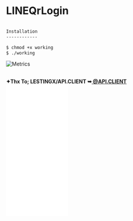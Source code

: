 # LINEQrLogin
```bash

Installation
------------

$ chmod +x working
$ ./working
```


![Metrics](https://metrics.lecoq.io/CyberTKR?template=terminal&config.timezone=Europe%2FIstanbul)

<html>
 <body>
 <br/><b>✦Thx To; LESTINGX/API.CLIENT ➥<a href="https://github.com/LESTINGX/API.CLIENT" title="@API.CLIENT"> @API.CLIENT </a></b>
</br>
<iframe src='//gifs.com/embed/example-k8y1Pr' frameborder='0' scrolling='no' width='170px' height='360px' style='-webkit-backface-visibility: hidden;-webkit-transform: scale(1);' ></iframe>
</body></a>
 </html>
